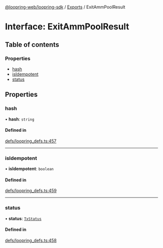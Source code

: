 [@loopring-web/loopring-sdk](../README.md) / [Exports](../modules.md) / ExitAmmPoolResult

# Interface: ExitAmmPoolResult

## Table of contents

### Properties

- [hash](ExitAmmPoolResult.md#hash)
- [isIdempotent](ExitAmmPoolResult.md#isidempotent)
- [status](ExitAmmPoolResult.md#status)

## Properties

### hash

• **hash**: `string`

#### Defined in

[defs/loopring_defs.ts:457](https://github.com/Loopring/loopring_sdk/blob/31597d7/src/defs/loopring_defs.ts#L457)

___

### isIdempotent

• **isIdempotent**: `boolean`

#### Defined in

[defs/loopring_defs.ts:459](https://github.com/Loopring/loopring_sdk/blob/31597d7/src/defs/loopring_defs.ts#L459)

___

### status

• **status**: [`TxStatus`](../enums/TxStatus.md)

#### Defined in

[defs/loopring_defs.ts:458](https://github.com/Loopring/loopring_sdk/blob/31597d7/src/defs/loopring_defs.ts#L458)
